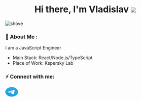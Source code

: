 <h1 align="center">Hi there, I'm Vladislav</a> 
<img src="https://github.com/blackcater/blackcater/raw/main/images/Hi.gif" height="32"/></h1>
<div><p align="left"> <img src="https://komarev.com/ghpvc/?username=LpynCode&label=Profile%20views&color=0e75b6&style=flat" alt="shove" /> </p></div>

### :speech_balloon: About Me :

I am a JavaScript Engineer

- Main Stack: React/Node.js/TypeScript
- Place of Work: Kspersky Lab

### :zap: Connect with me:
  <a href="https://t.me/http_status_200" target="blank"><img align="center" src="https://raw.githubusercontent.com/shbov/shbov/main/telegram.svg" alt="shbov" height="30" width="40" /></a>
